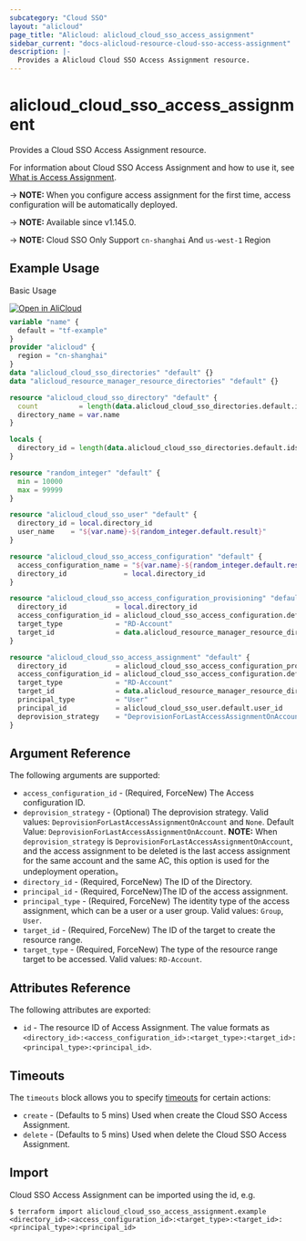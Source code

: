 ```yaml
---
subcategory: "Cloud SSO"
layout: "alicloud"
page_title: "Alicloud: alicloud_cloud_sso_access_assignment"
sidebar_current: "docs-alicloud-resource-cloud-sso-access-assignment"
description: |-
  Provides a Alicloud Cloud SSO Access Assignment resource.
---
```


# alicloud_cloud_sso_access_assignment

Provides a Cloud SSO Access Assignment resource.

For information about Cloud SSO Access Assignment and how to use it, see [What is Access Assignment](https://www.alibabacloud.com/help/en/doc-detail/265996.htm).

-> **NOTE:** When you configure access assignment for the first time, access configuration will be automatically deployed.

-> **NOTE:** Available since v1.145.0.

-> **NOTE:** Cloud SSO Only Support `cn-shanghai` And `us-west-1` Region

## Example Usage

Basic Usage

<div style="display: block;margin-bottom: 40px;"><div class="oics-button" style="float: right;position: absolute;margin-bottom: 10px;">
  <a href="https://api.aliyun.com/terraform?resource=alicloud_cloud_sso_access_assignment&exampleId=afa559ed-6f0e-9fe1-5827-dc7457bd015c98f52a9d&activeTab=example&spm=docs.r.cloud_sso_access_assignment.0.afa559ed6f&intl_lang=EN_US" target="_blank">
    <img alt="Open in AliCloud" src="https://img.alicdn.com/imgextra/i1/O1CN01hjjqXv1uYUlY56FyX_!!6000000006049-55-tps-254-36.svg" style="max-height: 44px; max-width: 100%;">
  </a>
</div></div>

```terraform
variable "name" {
  default = "tf-example"
}
provider "alicloud" {
  region = "cn-shanghai"
}
data "alicloud_cloud_sso_directories" "default" {}
data "alicloud_resource_manager_resource_directories" "default" {}

resource "alicloud_cloud_sso_directory" "default" {
  count          = length(data.alicloud_cloud_sso_directories.default.ids) > 0 ? 0 : 1
  directory_name = var.name
}

locals {
  directory_id = length(data.alicloud_cloud_sso_directories.default.ids) > 0 ? data.alicloud_cloud_sso_directories.default.ids[0] : concat(alicloud_cloud_sso_directory.default.*.id, [""])[0]
}

resource "random_integer" "default" {
  min = 10000
  max = 99999
}

resource "alicloud_cloud_sso_user" "default" {
  directory_id = local.directory_id
  user_name    = "${var.name}-${random_integer.default.result}"
}

resource "alicloud_cloud_sso_access_configuration" "default" {
  access_configuration_name = "${var.name}-${random_integer.default.result}"
  directory_id              = local.directory_id
}

resource "alicloud_cloud_sso_access_configuration_provisioning" "default" {
  directory_id            = local.directory_id
  access_configuration_id = alicloud_cloud_sso_access_configuration.default.access_configuration_id
  target_type             = "RD-Account"
  target_id               = data.alicloud_resource_manager_resource_directories.default.directories.0.master_account_id
}

resource "alicloud_cloud_sso_access_assignment" "default" {
  directory_id            = alicloud_cloud_sso_access_configuration_provisioning.default.directory_id
  access_configuration_id = alicloud_cloud_sso_access_configuration.default.access_configuration_id
  target_type             = "RD-Account"
  target_id               = data.alicloud_resource_manager_resource_directories.default.directories.0.master_account_id
  principal_type          = "User"
  principal_id            = alicloud_cloud_sso_user.default.user_id
  deprovision_strategy    = "DeprovisionForLastAccessAssignmentOnAccount"
}
```

## Argument Reference

The following arguments are supported:

* `access_configuration_id` - (Required, ForceNew) The Access configuration ID.
* `deprovision_strategy` - (Optional) The deprovision strategy. Valid values: `DeprovisionForLastAccessAssignmentOnAccount` and `None`. Default Value: `DeprovisionForLastAccessAssignmentOnAccount`. **NOTE:** When `deprovision_strategy` is `DeprovisionForLastAccessAssignmentOnAccount`, and the access assignment to be deleted is the last access assignment for the same account and the same AC, this option is used for the undeployment operation。
* `directory_id` - (Required, ForceNew) The ID of the Directory.
* `principal_id` - (Required, ForceNew)The ID of the access assignment.
* `principal_type` - (Required, ForceNew) The identity type of the access assignment, which can be a user or a user group. Valid values: `Group`, `User`.
* `target_id` - (Required, ForceNew) The ID of the target to create the resource range.
* `target_type` - (Required, ForceNew) The type of the resource range target to be accessed. Valid values: `RD-Account`.

## Attributes Reference

The following attributes are exported:

* `id` - The resource ID of Access Assignment. The value formats as `<directory_id>:<access_configuration_id>:<target_type>:<target_id>:<principal_type>:<principal_id>`. 

## Timeouts

The `timeouts` block allows you to specify [timeouts](https://www.terraform.io/docs/configuration-0-11/resources.html#timeouts) for certain actions:

* `create` - (Defaults to 5 mins) Used when create the Cloud SSO Access Assignment.
* `delete` - (Defaults to 5 mins) Used when delete the Cloud SSO Access Assignment.

## Import

Cloud SSO Access Assignment can be imported using the id, e.g.

```shell
$ terraform import alicloud_cloud_sso_access_assignment.example <directory_id>:<access_configuration_id>:<target_type>:<target_id>:<principal_type>:<principal_id>
```

